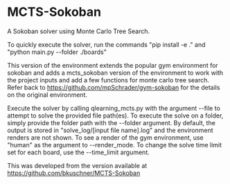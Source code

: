 # MCTS-Sokoban
A Sokoban solver using Monte Carlo Tree Search. 

To quickly execute the solver, run the commands "pip install -e ." and "python main.py --folder ./boards" 

This version of the environment extends the popular gym environment for sokoban and adds a mcts_sokoban version of the environment to work with the project inputs and add a few functions for monte carlo tree search. Refer back to https://github.com/mpSchrader/gym-sokoban for the details on the original environment. 

Execute the solver by calling qlearning_mcts.py with the argument --file to attempt to solve the provided file path(es). To execute the solve on a folder, simply provide the folder path with the --folder argument. By default, the output is stored in "solve_log/[input file name].log" and the environment renders are not shown. To see a render of the gym environment, use "human" as the argument to --render_mode. To change the solve time limit set for each board, use the --time_limit argument.

This was developed from the version available at https://github.com/bkuschner/MCTS-Sokoban


